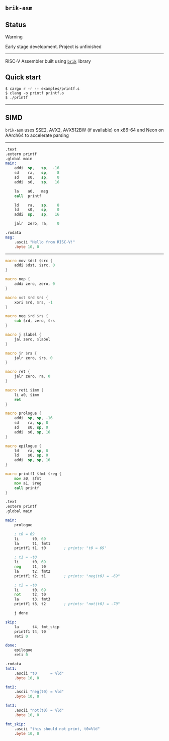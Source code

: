 ## `brik-asm`

## Status

> [!Warning]
> Early stage development. Project is unfinished

---

RISC-V Assembler built using [`brik`](https://github.com/rakivo/brik) library

## Quick start
```console
$ cargo r -r -- examples/printf.s
$ clang -o printf printf.o
$ ./printf
```

---

## SIMD

`brik-asm` uses SSE2, AVX2, AVX512BW (if available) on x86-64 and Neon on AArch64 to accelerate parsing

---

```asm
.text
.extern printf
.global main
main:
    addi  sp,   sp,  -16
    sd    ra,   sp,    8
    sd    s0,   sp,    0
    addi  s0,   sp,   16

    la    a0,   msg
    call  printf

    ld    ra,   sp,    8
    ld    s0,   sp,    0
    addi  sp,   sp,   16

    jalr  zero, ra,    0

.rodata
msg:
    .ascii "Hello from RISC-V!"
    .byte 10, 0
```

---

```asm
macro mov $dst $src {
    addi $dst, $src, 0
}

macro nop {
    addi zero, zero, 0
}

macro not $rd $rs {
    xori $rd, $rs, -1
}

macro neg $rd $rs {
    sub $rd, zero, $rs
}

macro j $label {
    jal zero, $label
}

macro jr $rs {
    jalr zero, $rs, 0
}

macro ret {
    jalr zero, ra, 0
}

macro reti $imm {
    li a0, $imm
    ret
}

macro prologue {
    addi  sp, sp, -16
    sd    ra, sp, 8
    sd    s0, sp, 0
    addi  s0, sp, 16
}

macro epilogue {
    ld    ra, sp, 8
    ld    s0, sp, 0
    addi  sp, sp, 16
}

macro printf1 $fmt $reg {
    mov a0, $fmt
    mov a1, $reg
    call printf
}

.text
.extern printf
.global main

main:
    prologue

    ; t0 = 69
    li      t0, 69
    la      t1, fmt1
    printf1 t1, t0        ; prints: "t0 = 69"

    ; t1 = -t0
    li      t0, 69
    neg     t1, t0
    la      t2, fmt2
    printf1 t2, t1        ; prints: "neg(t0) = -69"

    ; t2 = ~t0
    li      t0, 69
    not     t2, t0
    la      t3, fmt3
    printf1 t3, t2        ; prints: "not(t0) = -70"

    j done

skip:
    la      t4, fmt_skip
    printf1 t4, t0
    reti 0

done:
    epilogue
    reti 0

.rodata
fmt1:
    .ascii "t0      = %ld"
    .byte 10, 0

fmt2:
    .ascii "neg(t0) = %ld"
    .byte 10, 0

fmt3:
    .ascii "not(t0) = %ld"
    .byte 10, 0

fmt_skip:
    .ascii "this should not print, t0=%ld"
    .byte 10, 0
```
